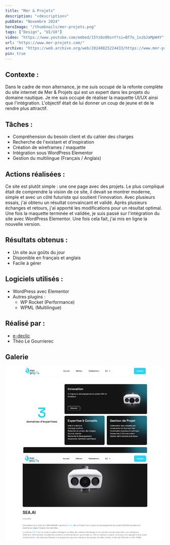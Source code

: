 ```yaml
---
title: "Mer & Projets"
description: "<description>"
pubDate: "Novembre 2024"
heroImage: "/thumbnails/mer-projets.png"
tags: ["Design", "UI/UX"]
video: "https://www.youtube.com/embed/15Yz6o90snY?si=Bf7o_1xzbJaMpW4Y"
url: "https://www.mer-projets.com/"
archive: "https://web.archive.org/web/20240825224433/https://www.mer-projets.com/"
pin: true
---
```


## Contexte :
Dans le cadre de mon alternance, je me suis occupé de la refonte complète du site internet de Mer & Projets qui est un expert dans les projets du domaine nautique. Je me suis occupé de réaliser la maquette UI/UX ainsi que l'intégration. L'objectif était de lui donner un coup de jeune et de le rendre plus attractif.

## Tâches :
- Compréhension du besoin client et du cahier des charges  
- Recherche de l'existant et d'inspiration  
- Création de wireframes / maquette  
- Intégration sous WordPress Elementor  
- Gestion du multilingue (Français / Anglais)  

## Actions réalisées :  
Ce site est plutôt simple : une one page avec des projets. Le plus compliqué était de comprendre la vision de ce site, il devait se montrer moderne, simple et avec un côté futuriste qui soutient l'innovation. Avec plusieurs essais, j'ai obtenu un résultat convaincant et validé. Après plusieurs échanges et retours, j'ai apporté les modifications pour un résultat optimal. Une fois la maquette terminée et validée, je suis passé sur l'intégration du site avec WordPress Elementor. Une fois cela fait, j'ai mis en ligne la nouvelle version.

## Résultats obtenus :  
- Un site aux goûts du jour  
- Disponible en français et anglais  
- Facile à gérer  

## Logiciels utilisés :  
- WordPress avec Elementor  
- Autres plugins :  
  - WP Rocket (Performance)  
  - WPML (Multilingue)  

## Réalisé par :  
- <a href="https://www.e-declic.com/" target="_blank">e-declic</a>  
- Théo Le Gourrierec  

## Galerie
![Capture d'écran du site Mer & Projets](src/assets/projects/mer-projets/merprojets1.png)
![Capture d'écran du site Mer & Projets](src/assets/projects/mer-projets/merprojets2.png)
